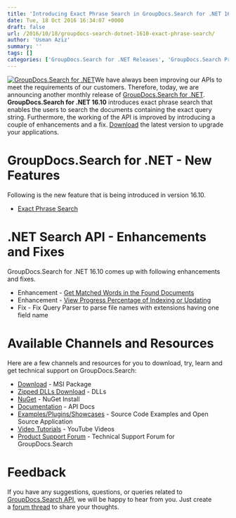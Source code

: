 ```yaml
---
title: 'Introducing Exact Phrase Search in GroupDocs.Search for .NET 16.10'
date: Tue, 18 Oct 2016 16:34:07 +0000
draft: false
url: /2016/10/18/groupdocs-search-dotnet-1610-exact-phrase-search/
author: 'Usman Aziz'
summary: ''
tags: []
categories: ['GroupDocs.Search for .NET Releases', 'GroupDocs.Search Product Family']
---
```


[![GroupDocs.Search for .NET](http://blog.groupdocs.com/wp-content/uploads/sites/4/2017/04/groupdocs-search-net.png)](https://www.groupdocs.com/products/search/net)We have always been improving our APIs to meet the requirements of our customers. Therefore, today, we are announcing another monthly release of [GroupDocs.Search for .NET](http://www.groupdocs.com/products/search/net "GroupDocs.Search"). **GroupDocs.Search for .NET 16.10** introduces exact phrase search that enables the users to search the documents containing the exact query string. Furthermore, the working of the API is improved by introducing a couple of enhancements and a fix. [Download](http://www.groupdocs.com/downloads/search/net/new-releases/groupdocs.search-for-.net-16.10.0/ "GroupDocs.Search Download") the latest version to upgrade your applications.

# GroupDocs.Search for .NET - New Features

Following is the new feature that is being introduced in version 16.10.

*   [Exact Phrase Search](https://docs.groupdocs.com/search/net "GroupDocs.Search")

# .NET Search API - Enhancements and Fixes

GroupDocs.Search for .NET 16.10 comes up with following enhancements and fixes.

*   Enhancement - [Get Matched Words in the Found Documents](https://docs.groupdocs.com/search/net/ "GroupDocs.Search")
*   Enhancement - [View Progress Percentage of Indexing or Updating](https://docs.groupdocs.com/search/net/ "GroupDocs.Search")
*   Fix - Fix Query Parser to parse file names with extensions having one field name

# Available Channels and Resources

Here are a few channels and resources for you to download, try, learn and get technical support on GroupDocs.Search:

*   [Download](http://groupdocs.com/Community/files/8/.net-libraries/groupdocs_search_for_.net/entry14737.aspx "GroupDocs.Search MSI") - MSI Package
*   [Zipped DLLs Download](http://groupdocs.com/Community/files/8/.net-libraries/groupdocs_search_for_.net/entry14736.aspx "GroupDocs.Search MSI") - DLLs
*   [NuGet](https://www.nuget.org/packages/groupdocs-search-dotnet/ "GroupDocs.Search Nuget Package") - NuGet Install
*   [Documentation](http://www.groupdocs.com/docs/display/searchnet/Getting+Started "Search API documentation") - API Docs
*   [Examples/Plugins/Showcases](https://github.com/groupdocs-search/GroupDocs.Search-for-.NET "How to use Search API") - Source Code Examples and Open Source Application
*   [Video Tutorials](https://www.youtube.com/playlist?list=PL25CTxMCj5vMZGPsZX-FCtRM_UBXdLT9h "Search API video Tutorials") - YouTube Videos
*   [Product Support Forum](http://www.groupdocs.com/Community/forums/groupdocs.search-product-family/52/showforum.aspx) - Technical Support Forum for GroupDocs.Search

# Feedback

If you have any suggestions, questions, or queries related to [GroupDocs.Search API](http://www.groupdocs.com/products/search/net), we will be happy to hear from you. Just create a [forum thread](http://www.groupdocs.com/Community/forums/groupdocs.search-product-family/52/showforum.aspx) to share your thoughts.




